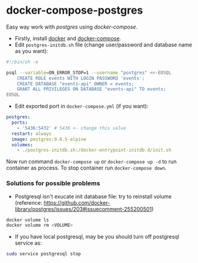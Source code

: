 # docker-compose-postgres

Easy way work with *postgres* using *docker-compose*.

- Firstly, install [docker](https://docs.docker.com/engine/installation/) and [docker-compose](https://docs.docker.com/compose/install/).
- Edit `postgres-initdb.sh` file (change user/password and database name as you want):

```bash
#!/bin/sh -e

psql --variable=ON_ERROR_STOP=1 --username "postgres" <<-EOSQL
    CREATE ROLE events WITH LOGIN PASSWORD 'events';
    CREATE DATABASE "events-api" OWNER = events;
    GRANT ALL PRIVILEGES ON DATABASE "events-api" TO events;
EOSQL
```

- Edit exported port in `docker-compose.yml` (if you want):

```yml
postgres:
  ports:
    - '5436:5432' # 5436 <- change this value
  restart: always
  image: postgres:9.6.5-alpine
  volumes:
    - ./postgres-initdb.sh:/docker-entrypoint-initdb.d/init.sh
```

Now run command `docker-compose up` or `docker-compose up -d` to run container as process. To stop container run `docker-compose down`.


### Solutions for possible problems

- Postgresql isn't exucate init database file: try to reinstall volume (reference: https://github.com/docker-library/postgres/issues/203#issuecomment-255200501)

```bash
docker volume ls
docker volume rm <VOLUME>
```

- If you have local postgresql, may be you should turn off postgresql service as:

```bash
sudo service postgresql stop
```
